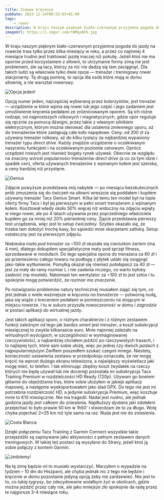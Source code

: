 ```yaml
---
title: Zimowe kręcenie
pubDate: 2023-12-14T09:53:03+01:00
tags:
    - rower
description: W kraju naszym pięknym biało-czerwonym przyjemna pogoda do jazdy na rowerze trwa tylko przez kilka miesięcy w roku, a przez co najmniej 4 miesiące trudno jest traktować jazdę inaczej niż pokutę. Jeżeli ktoś nie ma oporów przed korzystaniem z siłowni, to utrzymanie formy zimą nie jest problemem, ale są tacy, którzy za nic nie dadzą się tam zaciągnąć. Dla takich ludzi są właściwie tylko dwie opcje.
imageUrl: https://i.imgur.com/tWMqzAFh.jpg
---
```


W kraju naszym pięknym biało-czerwonym przyjemna pogoda do jazdy na rowerze trwa tylko przez kilka miesięcy w roku, a przez co najmniej 4 miesiące trudno jest traktować jazdę inaczej niż pokutę. Jeżeli ktoś nie ma oporów przed korzystaniem z siłowni, to utrzymanie formy zimą nie jest problemem, ale są tacy, którzy za nic nie dadzą się tam zaciągnąć. Dla takich ludzi są właściwie tylko dwie opcje &mdash; trenażer i treningowy rower stacjonarny. Tę drugą pominę, to opcja dla osób które mają w domu siłownię, a nie warsztat rowerowy.

![Opcja jeden!](https://i.imgur.com/tWMqzAFh.jpg)

Opcją numer jeden, najczęściej wybieraną przez _kolarzystów_, jest trenażer &mdash; urządzenie w które wpina się rower lub jego część i jego zadaniem jest umożliwienie kręcenia pedałami ze zróżnicowanym oporem. Są ich różne rodzaje, od najprostszych rolkowych i magnetycznych, gdzie opór reguluje się ręcznie za pomocą dźwigni, przez takie z własnym silnikiem elektrycznym, którym można sterować dla ustalenia zmiennego oporu, aż do tremażerów które zastępują całe koło napędowe. Ceny: od 200 zł za używany trenażer rolkowy, aż do kilku tysięcy za najbardziej wypasiony trenażer typu _direct drive_. Każdy znajdzie urządzenie o oczekiwanym nasyceniu funkcjami i na oczekiwanym poziomie cenowym. Oprócz urządzeń nowych jest również bogaty rynek używek. Obecnie ze względu na znaczny wzrost popularności trenażerów _direct drive_ (a co za tym idzie i spadek cen), oferta używanych trenażerów z wpinanym kołem jest szeroka, a ceny bardziej niż przystęne.

![Genius](https://i.imgur.com/M3qP9xuh.jpg)

Zdjęcie powyższe przedstawia mój nabytek &mdash; po miesiącu bezskutecznych prób zmuszenia się do ćwiczeń na siłowni wreszcie się poddałem i kupiłem używany trenażer Tacx Genius Smart. Kilka lat temu ten model był na topie oferty firmy Tacx i był jej pierwszym w pełni _smart_ trenażerem z wpinanym kołem. Kosztował wtedy około 50% więcej niż widoczny na zdjęciu wpięty w niego rower, ale po 4 latach używania przez poprzedniego właściciela kupiłem go za mniej niż 20% pierwotnej ceny. Zjęcie przedstawia pierwszy test urządzenia, więc jest to setup _ćwiczebny_. Szybko okazało się, że trzeba tam dołożyć trochę kasy, bo sąsiedzi mnie skarpetami zatłuką. Setup _ostateczny_ jest na pierwszym zdjęciu.

Niebieska _mata pod trenażer_ za ~100 zł okazała się cieniutkim żartem (ma 4 mm), dlatego dokupiłem specjalistyczne maty pod sprzęt fitness, sprzedawane w modułach. Do tego specjalna opona do trenażera za 80 zł i po przeniesieniu całego towaru na podłogę z płytek udało się osiągnąć jako-takie wytłumienie. Pomyłką okazał się również _potołapacz_ za 40 zł &mdash; jest za mały do ramy rozmiar L i nie zasłania niczego, co warto byłoby zasłonić (np mostek). Natomiast ten wentylator za ~100 zł to jest sztos i tu spokojnie mogę potwierdzić, że _rozmiar ma znaczenie_.

Po rozwiązaniu problemów natury technicznej musiałem zająć się tym, co jest jednak o wiele ważniejsze w _kręceniu na trenażerze_ &mdash; potworną nudą, jaka się wiąże z kreceniem pedałami w pomieszczeniu na stojącym w miejscu rowerze. I tu w sukurs przyszła _nowoczesność w domu i zagrodzie_ w postaci aplikacji do wirtualnej jazdy.

Jest takich aplikacji sporo, o różnym charakterze i z różnym zestawem funkcji zależnym od tego jak bardzo _smart_ jest trenażer, a koszt subskrypcji miesięcznej to zwykle kilkanaście euro. Mnie najmniej zależało na _wirtualnych wyścigach_, w szczególności w wyimaginowanej rzeczywistości, a najbardziej chciałem jeździć po rzeczywistych trasach, i to najlepiej tych, które sam sobie ułożę, więc po jednej czy dwóch jazdach z najpopularniejszym Zwiftem poszedłem szukać czegoś innego. Niestety, konieczność ustawienia zestawu w przedpokoju oznaczała, że nie mogę kręcić na wprost dużego ekranu telewizora, a największy wyświetlacz jaki mogę mieć, to telefon. I tak eliminując zbędny koszt (wydatek na rzeczy których nie będę używał lub nie docenię) pozostała mi subskrypcja Tacx Training Premium w rozdzielczości HD Ready (720p). Używam go bowiem głównie do objeżdżania tras, które sobie ułożyłem w jakiejś aplikacji mapowej, a następnie wyeksportowałem jako ślad GPX. Do tego nie jest mi potrzebna rozdzielczość HD, a jedynie subskrypcja Premium, więc kosztuje mnie to &euro;10 miesięcznie. Nie ma tragedii. Nadal jest nudno, ale jednak godzina jazdy jest całkiem do zniesienia. Najdłuższy _dystans_ jaki zdołałem przejechać to było prawie 50 km w 1h50' i stwierdzam że to za długo. Wolę chyba pojechać 2&times;25 km niż tyle samo na raz. Nuda jest nie do zniesienia.

![Costa Blanca](https://i.imgur.com/1QFHpXth.png)

Dzięki połączeniu Tacx Training z Garmin Connect wszystkie takie przejażdżki są zapisywane jako aktywności z pełnym zestawem danych treningowych. W takiej też postaci są wysyłane do Stravy, jeżeli ktoś ją sobie połączy z kontem Garmin.

![Jedziemy!](https://i.imgur.com/raNl0zHh.jpg)

Na tę zimę będzie mi to musiało wystarczyć. Marzyłem o wypadzie na tydzień &ndash; 10 dni do Hiszpanii, ale chyba jednak nic z tego nie będzie i _kręcenie w domu_ pozostanie jedyną opcją żeby nie zardzewieć. Nie jest to to, co _lubią tygrysy_, bo zdecydowanie wolałbym żyć w okolicach, gdzie można jeździć przez cały rok, ale jako _mniejsze zło_ spokojnie da radę przez te najgorsze 3-4 miesiące roku.

